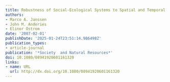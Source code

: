 ```yaml
---
title: Robustness of Social-Ecological Systems to Spatial and Temporal Variability
authors:
- Marco A. Janssen
- John M. Anderies
- Elinor Ostrom
date: '2007-02-01'
publishDate: '2025-01-24T23:51:14.986498Z'
publication_types:
- article-journal
publication: '*Society  and Natural Resources*'
doi: 10.1080/08941920601161320
links:
- name: URL
  url: http://dx.doi.org/10.1080/08941920601161320
---
```

